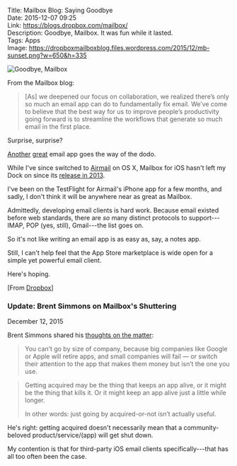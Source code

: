 Title: Mailbox Blog: Saying Goodbye  
Date: 2015-12-07 09:25  
Link: https://blogs.dropbox.com/mailbox/  
Description: Goodbye, Mailbox. It was fun while it lasted.  
Tags: Apps  
Image: https://dropboxmailboxblog.files.wordpress.com/2015/12/mb-sunset.png?w=650&h=335  

![Goodbye, Mailbox][files]

From the Mailbox blog:

> [As] we deepened our focus on collaboration, we realized there’s only so much an email app can do to fundamentally fix email. We’ve come to believe that the best way for us to improve people’s productivity going forward is to streamline the workflows that generate so much email in the first place.

Surprise, surprise?

[Another][archive] [great][wikipedia] email app goes the way of the dodo.

While I've since switched to [Airmail][apple] on OS X, Mailbox for iOS hasn't left my Dock on since its [release in 2013][dropbox].

I've been on the TestFlight for Airmail's iPhone app for a few months, and sadly, I don't think it will be anywhere near as great as Mailbox.

Admittedly, developing email clients is hard work. Because email existed before web standards, there are *so* many distinct protocols to support---IMAP, POP (yes, still), Gmail---the list goes on.

So it's not like writing an email app is as easy as, say, a notes app.

Still, I can't help feel that the App Store marketplace is wide open for a simple yet powerful email client.

Here's hoping.

[From [Dropbox][dropbox 2]]

<aside class="update">
 
 ### Update: Brent Simmons on Mailbox's Shuttering
<p class="updateTime"><time datetime="2015-12-07">December 12, 2015</time></p>

Brent Simmons shared his [thoughts on the matter][inessential]:

> You can’t go by size of company, because big companies like Google or Apple will retire apps, and small companies will fail — or switch their attention to the app that makes them money but isn’t the one you use.

> Getting acquired may be the thing that keeps an app alive, or it might be the thing that kills it. Or it might keep an app alive just a little while longer.
>
> In other words: just going by acquired-or-not isn’t actually useful.

He's right: getting acquired doesn't necessarily mean that a community-beloved product/service/(app) will get shut down.

My contention is that for third-party iOS email clients specifically---that has all too often been the case.

</aside>

[apple]: https://itunes.apple.com/us/app/airmail-2.5/id918858936?mt=12&at=1l3vx9s "Airmail 2.5 on the Mac App Store"
[archive]: https://web.archive.org/web/20130611062216/http://www.sprw.me/? "Google purchasing Sparrow"
[dropbox]: https://blogs.dropbox.com/mailbox/2013/01/reserve-your-mailbox-today/ "Mailbox's first blog post"
[dropbox 2]: https://blogs.dropbox.com/dropbox/2015/12/saying-goodbye-to-carousel-and-mailbox/ "Dropbox linking to Mailbox blog post"
[files]: https://dropboxmailboxblog.files.wordpress.com/2015/12/mb-sunset.png?w=650&h=335 "Goodbye, Mailbox"
[inessential]: http://inessential.com/2015/12/07/on_apps_that_get_acquired "Brent Simmons reacting to Mailbox's closure"
[wikipedia]: https://en.wikipedia.org/wiki/Sparrow_(email_client) "Wikipedia: Sparrow (email client)"